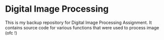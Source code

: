 # Digital Image Processing

This is my backup repository for Digital Image Processing Assignment. It contains source code for various functions that were used to process image (ofc !)
